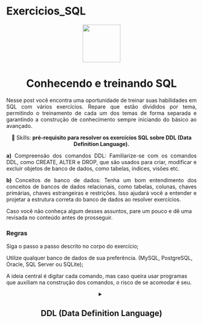 # Exercicios_SQL

<div align="center">
<img src="https://github.com/AlvesTSA/Exercicios_C/assets/116441568/44630ea8-549e-4f8a-b827-bb8c854e4d60" width="100px" />
</div>

<h1 align="center">Conhecendo e treinando SQL</h1>

<p align="justify">Nesse post você encontra uma oportunidade de treinar suas habilidades em SQL com vários exercícios. Repare que estão divididos por tema, permitindo o treinamento de cada um dos temas de forma separada e garantindo a construção de conhecimento sempre iniciando do básico ao avançado.</p>
<p align="center">
  💼 Skills: <strong>pré-requisito para resolver os exercícios SQL sobre DDL (Data Definition Language).</strong>
</p>

<p align="justify">
<strong>  a)</strong> Compreensão dos comandos DDL: Familiarize-se com os comandos DDL, como CREATE, ALTER e DROP, que são usados para criar, modificar e excluir objetos de banco de dados, como tabelas, índices, visões etc.
</p>
<p align="justify">
<strong>  b)</strong> Conceitos de banco de dados: Tenha um bom entendimento dos conceitos de bancos de dados relacionais, como tabelas, colunas, chaves primárias, chaves estrangeiras e restrições. Isso ajudará você a entender e projetar a estrutura correta do banco de dados ao resolver exercícios.
</p>

<p>Caso você não conheça algum desses assuntos, pare um pouco e dê uma revisada no conteúdo antes de prosseguir.</p>

<h3>Regras</h3>

<p>Siga o passo a passo descrito no corpo do exercício;</p>

<p>Utilize qualquer banco de dados de sua preferência. (MySQL, PostgreSQL, Oracle, SQL Server ou SQLite);</p>

<p>A ideia central é digitar cada comando, mas caso queira usar programas que auxiliam na construção dos comandos, o risco de se acomodar é seu.</p>

<details>
<summary align = "center"> 
<h2 align = "center">DDL (Data Definition Language)</h2>
</summary>

<p align = "justify">
 <strong> 1. </strong> Crie uma tabela chamada "Clientes" com as seguintes colunas:
</p>
<p align="left">
 <strong> a) </strong> ID (número inteiro, chave primária).
</p>
<p align="left">
 <strong> b) </strong> Nome (texto, no máximo 100 caracteres).
</p>
<p align="left">
 <strong> c) </strong> Email (texto, no máximo 100 caracteres).
</p>
<p align="left">
 <strong> c) </strong>  DataNascimento (data).
</p>


<p align = "justify">
 <strong> 2. </strong> Altere a tabela "Clientes" para adicionar uma nova coluna chamada "Telefone" (texto, no máximo 15 caracteres).
</p>

<p align = "justify">
 <strong> 3. </strong> Remova a coluna "Email" da tabela "Clientes".
</p>

<p align = "justify">
 <strong> 4. </strong> Crie uma tabela chamada "Pedidos" com as seguintes colunas:
</p>
<p align="left">
 <strong> a) </strong> ID (número inteiro, chave primária).
</p>
<p align="left">
 <strong> b) </strong>  ClienteID (número inteiro, chave estrangeira referenciando a coluna ID da tabela "Clientes").
</p>
<p align="left">
 <strong> c) </strong> DataPedido (data).
</p>
<p align="left">
 <strong> d) </strong>Total (decimal, com precisão de 10 dígitos e 2 casas decimais).
</p>

<p align = "justify">
 <strong> 5. </strong> Altere a tabela "Pedidos" para adicionar uma nova coluna chamada "Status" (texto, no máximo 20 caracteres) com um valor padrão de 'Pendente'.
</p>

<p align = "justify">
 <strong> 6. </strong> Remova a tabela "Pedidos"..
</p>

<p align = "justify">
 <strong> 7. </strong> Crie uma tabela chamada "Produtos" com as seguintes colunas:
</p>
<p align="left">
 <strong> a) </strong> ID (número inteiro, chave primária).
</p>
<p align="left">
 <strong> b) </strong> Nome (texto, no máximo 100 caracteres).
</p>
<p align="left">
 <strong> c) </strong> Preco (decimal, com precisão de 10 dígitos e 2 casas decimais).
</p>
<p align="left">
 <strong> d) </strong>Disponivel (booleano).
</p>

<p align = "justify">
 <strong> 8. </strong> Altere a tabela "Produtos" para modificar o nome da coluna "Preco" para "PrecoUnitario".
</p>

<p align = "justify">
 <strong> 9. </strong> Adicione uma restrição de verificação (CHECK constraint) na coluna "PrecoUnitario" da tabela "Produtos" para garantir que o valor seja maior que 0.
</p>

<p align = "justify">
 <strong> 10. </strong> Crie uma tabela chamada "Categorias" com as seguintes colunas:
</p>
<p align="left">
 <strong> a) </strong> ID (número inteiro, chave primária).
</p>
<p align="left">
 <strong> b) </strong> Nome (texto, no máximo 100 caracteres).
</p>
<p align = "justify">
 <strong> 11. </strong> Altere a tabela "Produtos" para adicionar uma nova coluna chamada "CategoriaID" (número inteiro, chave estrangeira referenciando a coluna ID da tabela "Categorias").
</p>

<p align = "justify">
 <strong> 12. </strong> Remova a tabela "Categorias".
</p>

<p align = "justify">
 <strong> 13. </strong> Crie uma tabela chamada "Funcionarios" com as seguintes colunas:
</p>
<p align="left">
 <strong> a) </strong> ID (número inteiro, chave primária).
</p>
<p align="left">
 <strong> b) </strong>  Nome (texto, no máximo 100 caracteres).
</p>
<p align="left">
 <strong> c) </strong> Cargo (texto, no máximo 50 caracteres).
</p>
<p align="left">
 <strong> d) </strong>Salario (decimal, com precisão de 10 dígitos e 2 casas decimais).
</p>
<p align="left">
 <strong> e) </strong>DataContratacao (data).
</p>

<p align = "justify">
 <strong> 14. </strong> Altere a tabela "Funcionarios" para adicionar uma nova coluna chamada "DepartamentoID" (número inteiro, chave estrangeira referenciando a coluna ID da tabela "Departamentos").
</p>

<p align = "justify">
 <strong> 15. </strong> Crie uma tabela chamada "Departamentos" com as seguintes colunas:
</p>

<p align="left">
<strong>  a)</strong> ID (número inteiro, chave primária).
</p>
<p align="left">
<strong>  b)</strong>  Nome (texto, no máximo 100 caracteres).
</p>

<p align = "justify">
 <strong> 16. </strong> Altere a tabela "Funcionarios" para adicionar uma nova coluna chamada "GerenteID" (número inteiro, chave estrangeira referenciando a coluna ID da tabela "Funcionarios").
</p>

<p align = "justify">
 <strong> 17. </strong> Remova a coluna "Salario" da tabela "Funcionarios".
</p>

<p align = "justify">
 <strong> 18. </strong> Crie uma tabela chamada "Vendas" com as seguintes colunas:
</p>
<p align="left">
<strong>  a)</strong> ID (número inteiro, chave primária).
</p>
<p align="left">
<strong>  b)</strong> ProdutoID (número inteiro, chave estrangeira referenciando a coluna ID da tabela "Produtos").
</p>
<p align="left">
<strong>  c)</strong> Quantidade (número inteiro).
</p>
<p align="left">
<strong>  d)</strong> DataVenda (data).
</p>

<p align = "justify">
 <strong> 19. </strong> Altere a tabela "Vendas" para adicionar uma nova coluna chamada "ClienteID" (número inteiro, chave estrangeira referenciando a coluna ID da tabela "Clientes").
</p>

<p align = "justify">
 <strong> 20. </strong> Crie uma tabela chamada "Fornecedores" com as seguintes colunas:
</p>
<p align="left">
<strong>  a)</strong> ID (número inteiro, chave primária).
</p>
<p align="left">
<strong>  b)</strong> Nome (texto, no máximo 100 caracteres).
</p>
<p align="left">
<strong>  c)</strong> Email (texto, no máximo 100 caracteres).
</p>

<p align = "justify">
 <strong> 21. </strong> Altere a tabela "Produtos" para adicionar uma nova coluna chamada "FornecedorID" (número inteiro, chave estrangeira referenciando a coluna ID da tabela "Fornecedores").
</p>

<p align = "justify">
 <strong> 22. </strong> Remova a tabela "Fornecedores".
</p>

<p align = "justify">
 <strong> 23. </strong> Crie uma tabela chamada "FuncionarioDepartamento" com as seguintes colunas:
</p>
<p align="left">
<strong>  a)</strong> ID (número inteiro, chave primária).
</p>
<p align="left">
<strong>  b)</strong>  FuncionarioID (número inteiro, chave estrangeira referenciando a coluna ID da tabela "Funcionarios").
</p>
<p align="left">
<strong>  c)</strong> DepartamentoID (número inteiro, chave estrangeira referenciando a coluna ID da tabela "Departamentos").
</p>

<p align = "justify">
 <strong> 24. </strong> Crie uma tabela chamada "Projetos" com as seguintes colunas:
</p>
<p align="left">
<strong>  a)</strong> ID (número inteiro, chave primária).
</p>
<p align="left">
<strong>  b)</strong> Nome (texto, no máximo 100 caracteres).
</p>
<p align="left">
<strong>  c)</strong>  DataInicio (data).
</p>
<p align="left">
<strong>  d)</strong> DataFim (data).
</p>

<p align = "justify">
 <strong> 25. </strong> Crie uma tabela chamada "FuncionarioProjeto" com as seguintes colunas:
</p>
<p align="left">
<strong>  a)</strong> ID (número inteiro, chave primária).
</p>
<p align="left">
<strong>  b)</strong>  FuncionarioID (número inteiro, chave estrangeira referenciando a coluna ID da tabela "Funcionarios").
</p>
<p align="left">
<strong>  c)</strong> ProjetoID (número inteiro, chave estrangeira referenciando a coluna ID da tabela "Projetos").
</p>

<p align = "justify">
 <strong> 26. </strong> Crie uma tabela chamada "Notas" com as seguintes colunas:
</p>
<p align="left">
<strong>  a)</strong>  ID (número inteiro, chave primária).
</p>
<p align="left">
<strong>  b)</strong>  AlunoID (número inteiro, chave estrangeira referenciando a coluna ID da tabela "Alunos").
</p>
<p align="left">
<strong>  c)</strong> DisciplinaID (número inteiro, chave estrangeira referenciando a coluna ID da tabela "Disciplinas").
</p>
<p align="left">
<strong>  d)</strong> Nota (decimal, com precisão de 5 dígitos e 2 casas decimais).
</p>
</details>
